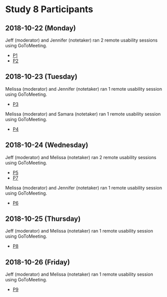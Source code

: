 # Study 8 Participants

## 2018-10-22 (Monday)

Jeff (moderator) and Jennifer (notetaker) ran 2 remote usability sessions using GoToMeeting.

- [P1](https://github.com/department-of-veterans-affairs/va.gov-team/tree/master/VA.gov%20Relaunch%202018/user-research/study-8/participant-notes/p1)
- [P2](https://github.com/department-of-veterans-affairs/va.gov-team/tree/master/VA.gov%20Relaunch%202018/user-research/study-8/participant-notes/p2)



## 2018-10-23 (Tuesday)

Melissa (moderator) and Jennifer (notetaker) ran 1 remote usability session using GoToMeeting.

- [P3](https://github.com/department-of-veterans-affairs/va.gov-team/tree/master/VA.gov%20Relaunch%202018/user-research/study-8/participant-notes/p3)

Melissa (moderator) and Samara (notetaker) ran 1 remote usability session using GoToMeeting.

- [P4](https://github.com/department-of-veterans-affairs/va.gov-team/tree/master/VA.gov%20Relaunch%202018/user-research/study-8/participant-notes/p4)



## 2018-10-24 (Wednesday)

Jeff (moderator) and Melissa (notetaker) ran 2 remote usability sessions using GoToMeeting.

- [P5](https://github.com/department-of-veterans-affairs/va.gov-team/tree/master/VA.gov%20Relaunch%202018/user-research/study-8/participant-notes/p5)
- [P7](https://github.com/department-of-veterans-affairs/va.gov-team/tree/master/VA.gov%20Relaunch%202018/user-research/study-8/participant-notes/p7)



Melissa (moderator) and Jennifer (notetaker) ran 1 remote usability session using GoToMeeting.

- [P6](https://github.com/department-of-veterans-affairs/va.gov-team/tree/master/VA.gov%20Relaunch%202018/user-research/study-8/participant-notes/p6)



## 2018-10-25 (Thursday)

Jeff (moderator) and Melissa (notetaker) ran 1 remote usability session using GoToMeeting.

- [P8](https://github.com/department-of-veterans-affairs/va.gov-team/tree/master/VA.gov%20Relaunch%202018/user-research/study-8/participant-notes/p8)



## 2018-10-26 (Friday)

Jeff (moderator) and Melissa (notetaker) ran 1 remote usability session using GoToMeeting.

- [P9](https://github.com/department-of-veterans-affairs/va.gov-team/tree/master/VA.gov%20Relaunch%202018/user-research/study-8/participant-notes/p9)